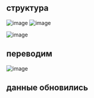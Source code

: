 ## структура
![image](https://github.com/user-attachments/assets/3dd0eb17-68b6-4201-9d25-70d5167a05ff)
![image](https://github.com/user-attachments/assets/0ad77d0c-396b-48c2-9a4e-e84b34505478)



![image](https://github.com/user-attachments/assets/41938d65-fa09-4590-9241-c0ce6bf38dba)
## переводим 
![image](https://github.com/user-attachments/assets/ab6a2601-26c0-46ed-bb7c-9da08c971dd5)
## данные обновились

